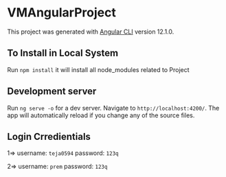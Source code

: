 # VMAngularProject

This project was generated with [Angular CLI](https://github.com/angular/angular-cli) version 12.1.0.

## To Install in Local System 

Run `npm install` it will install all node_modules related to Project

## Development server

Run `ng serve -o` for a dev server. Navigate to `http://localhost:4200/`. The app will automatically reload if you change any of the source files.

## Login Crredientials

1=> username: `teja0594` 
    password:  `123q`
   
2=> username: `prem`
    password: `123q`
